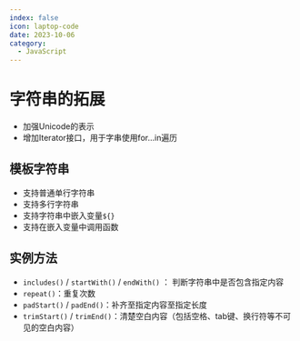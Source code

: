 ```yaml
---
index: false
icon: laptop-code
date: 2023-10-06
category:
  - JavaScript
---
```


# 字符串的拓展

- 加强Unicode的表示
- 增加Iterator接口，用于字串使用for...in遍历

## 模板字符串

- 支持普通单行字符串
- 支持多行字符串
- 支持字符串中嵌入变量`${}`
- 支持在嵌入变量中调用函数

## 实例方法

- `includes()` / `startWith()` / `endWith()` ： 判断字符串中是否包含指定内容
- `repeat()`：重复次数
- `padStart()` /  `padEnd()`：补齐至指定内容至指定长度
- `trimStart()` /  `trimEnd()`：清楚空白内容（包括空格、tab键、换行符等不可见的空白内容）
